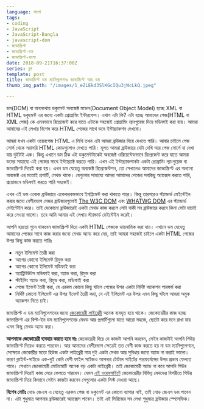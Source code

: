 ```yaml
---
language: বাংলা
tags:
- coding
- JavaScript
- JavaScript-Bangla
- javascript-dom
- জাভাস্ক্রিপ্ট
- জাভাস্ক্রিপ্ট-ডম
- জাভাস্ক্রিপ্ট-বাংলা
date: 2018-09-21T16:37:00Z
series: ব্লগ
template: post
title: জাভাস্ক্রিপ্ট ডম ম্যানিপুলেশনঃ জাভাস্ক্রিপ্ট আর ডম
thumb_img_path: "/images/1_eZLEkd3SlKGcIQu3jWcLkQ.jpeg"

---
```

ডম(DOM) বা অন্যকথায় ডকুমেন্ট অবজেক্ট মডেল(Document Object Model) হচ্ছে XML বা HTML ডকুমেন্ট এর জন্যে একটা প্রোগ্রামিং ইন্টারফেস। এখান এটা কি? এটা হচ্ছে আমাদের পেজ(HTML বা XML পেজ) কে এমনভাবে রিপ্রেজেন্ট করে যাতে এটাকে সহজেই প্রোগ্রামিং ল্যাংগুয়েজ দিয়ে মডিফাই করা যায়। আমরা আমাদের এই লেখায় বিশেষ করে HTML পেজের সাথে ডমে ইন্টার‍্যাকশন দেখবো।

আমরা যখন একটা ওয়েবপেজ HTML এ লিখি তখন এটা আমরা ব্রাউজার দিয়ে দেখতে পারি। আবার চাইলে পেজ সোর্স থেকে সরাসরি HTML কোডগুলোও দেখতে পারি। মূলত আমরা ব্রাউজারে যেটা দেখি আর পেজ সোর্সে যা দেখা যায় দুইটাই এক। কিন্তু এখানে ডম ঠিক এই ডকুমেন্টটাকেই অবজেক্ট ওরিয়েন্টেডভাবে রিপ্রেজেন্ট করে যাতে আমরা ডমের সাহায্যে এই পেজের সাথে ইন্ট্যার‍্যাক্ট করতে পারি। এখন এই ইন্টার‍্যাকশানটা একটা প্রোগ্রামিং ল্যাংগুয়েজ বা জাভাস্ক্রিপ্ট দিয়েই করা হয়। এখন ডম যেহেতু অবজেক্ট রিপ্রেজেন্টশন, তো সেখানেও আমাদের জাভাস্ক্রিপ্ট এর অন্যান্য অবজেক্ট এর মতোই প্রপার্টি, মেথড থাকে। যেগুলোর সাহায্যে আমরা আমাদের পেজের সবকিছু অ্যাক্সেস করতে পারি, প্রয়োজনে মডিফাই করতে পারি সহজেই।

এখন এই ডম একেক ব্রাউজারে একেকরকমভাবে ইমপ্লিমেন্ট করা থাকতে পারে। কিন্তু তারপরেও স্ট্যান্ডার্ড মেইন্টেইন করার জন্যে বেশীরভাগ মেজর ব্রাউজারগুলোই [The W3C DOM](http://www.w3.org/DOM/) এবং [WHATWG DOM](https://dom.spec.whatwg.org/) এর স্ট্যান্ডার্ড মেইন্টেইন করে। তাই যেকোনো ব্রাউজারেই একটা মেথড কাজ করলে সেটা বাকী সব ব্রাউজারে করবে কিনা সেটা যাচাই করে নেওয়া ভালো। তবে আমি আমার এই লেখায় স্ট্যান্ডার্ড মেইন্টেইন করেই।

আপনি হয়তো শুনে থাকবেন জাভাস্ক্রিপ্ট দিয়ে একটা HTML পেজকে ডায়নামিক করা যায়। এখানে ডম যেহেতু আমাদের পেজের সাথে কাজ করার জন্যে মেথড অ্যাড করে দেয়, তাই আমরা সহজেই চাইলে একটা HTML পেজের উপর কিছু কাজ করতে পারিঃ

* নতুন ইলিমেন্ট তৈরী করা
* আগের কোনো ইলিমেন্ট রিমুভ করা
* আগের কোনো ইলিমেন্ট মডিফাই করা
* অ্যাট্রিবিউটস মডিফাই করা, অ্যাড করা, রিমুভ করা
* স্টাইলিং অ্যাড করা, রিমুভ করা, মডিফাই করা
* পেজে ইভেন্ট তৈরী করা, যে এরকম কোনো কিছু ঘটলে পেজের উপর একটা নির্দিষ্ট অ্যাকশন পারফর্ম করা
* নির্দিষ্ট কোনো ইলিমেন্ট এর উপর ইভেন্ট তৈরী করা, যে এই ইলিমেন্ট এর উপর এমন কিছু ঘটলে আমরা অমুক অ্যাকশন নিতে চাই।

জাভস্ক্রিপ্ট এ ডম ম্যানিপুলেশনের জন্যে [জেকোয়েরী লাইব্রেরী](https://jquery.com/) অনেক ব্যবহৃত হয়ে থাকে। জেকোয়েরীর কাজ হচ্ছে জাভাস্ক্রিপ্ট এর বিল্ট-ইন ডম ম্যানিপুলেশনের মেথড আর প্রপার্টিগুলো যাতে আরো সহজে, ছোটো করে মনে রাখা যায় এমন কিছু মেথড অ্যাড করা।

**আপনাকে জেকোয়েরী ব্যবহার করতে হবে নাঃ** জেকোয়েরী দিয়ে যে কাজটা আপনি করবেন, সেইম কাজটাই আপনি পিউর জাভাস্ক্রিপ্ট দিয়েও করতে পারবেন। আর আমাদের বেশীরভাগ ক্ষেত্রেই তত বেশী কাজ করতে হয় না ডম ম্যানিপুলেশনে, সেক্ষেত্রে জেকোয়ীর মতো হিউজ একটা লাইব্রেরী মাত্র দুই একটা মেথড আর সুবিধার জন্যে অ্যাড না করাই ভালো। কারণ ক্লাইন্ট-সাইডে এক-দুই কেবি বেশী ফাইল সাইজও আপনার টোটাল সাইটের পারফর্মেন্সের উপর প্রভাব ফেলতে পারে। সেখানে জেকোয়েরী মোটামোটি অনেক বড় একটা লাইব্রেরী। তাই জেকোয়েরী অ্যাড না করে আপনি পিউর জাভাস্ক্রিপ্ট দিয়েই কাজ সেরে ফেলতে পারবেন। যেমন [এই ওয়েবসাইটে](http://youmightnotneedjquery.com/) জেকোয়েরীর বিভিন্ন মেথডের বিপরীতে পিউর জাভাস্ক্রিপ্ট দিয়ে কিভাবে সেইম কাজটা করবেন সেগুলোর একটা লিস্ট দেওয়া আছে।

**বিশেষ নোটঃ** নোড জেএস এ যেহেতু এরকম পেজ বা ডকুমেন্ট এর কোনো ব্যাপার নাই, তাই নোড জেএস ডম পাবেন না। এটা শুধুমাত্র আপনার ব্রাউজারেই অ্যাক্সেস পাবেন। তাই এই সিরিজের সব লেখা শুধুমাত্র ব্রাউজার স্পেসেফিক।